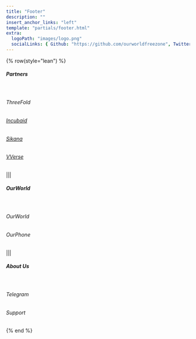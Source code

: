 ```yaml
---
title: "Footer"
description: ""
insert_anchor_links: "left"
template: "partials/footer.html"
extra:
  logoPath: "images/logo.png"
  socialLinks: { Github: "https://github.com/ourworldfreezone", Twitter: "https://twitter.com/threefold_io", Telegram: "https://t.me/threefoldnews"  }
---
```


{% row(style="lean") %}

##### Partners

<br>

<a onclick="window.open('https://threefold.io', '_blank')"><h6>ThreeFold</h6></a>

###### [Incubaid](https://incubaid.com/)

###### [Sikana](https://sikana.tv/)

###### [VVerse](https://vverse.co/)

|||

##### OurWorld

<br>

<a onclick="window.open('https://ourworld.tf', '_blank')"><h6>OurWorld</h6></a>

<a onclick="window.open('https://ourphone.ourworld.tf/', '_blank')"><h6>OurPhone</h6></a>



|||

##### About Us

<br>


<a onclick="window.open('https://t.me/threefoldnews', '_blank')"><h6>Telegram</h6></a>


<a onclick="window.open('https://threefoldfaq.crisp.help/en/', '_blank')"><h6>Support</h6></a>


{% end %}


<style>
  a {
cursor: pointer;

  }
  
  </style>
  